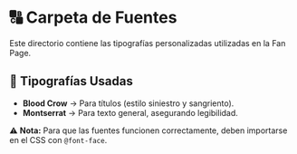 # 🔠 Carpeta de Fuentes

Este directorio contiene las tipografías personalizadas utilizadas en la Fan Page.

## 📌 Tipografías Usadas

- **Blood Crow** → Para títulos (estilo siniestro y sangriento).
- **Montserrat** → Para texto general, asegurando legibilidad.

⚠️ **Nota:** Para que las fuentes funcionen correctamente, deben importarse en el CSS con `@font-face`.
